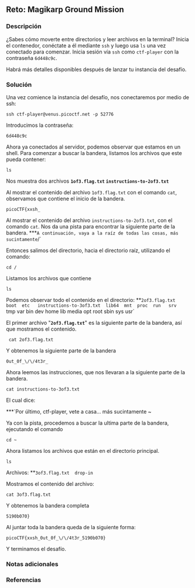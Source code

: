 ## Reto: Magikarp Ground Mission
### Descripción
¿Sabes cómo moverte entre directorios y leer archivos en la terminal? Inicia el contenedor, conéctate a él mediante `ssh` y luego usa `ls` una vez conectado para comenzar. Inicia sesión vía `ssh` como `ctf-player` con la contraseña `6d448c9c`.

Habrá más detalles disponibles después de lanzar tu instancia del desafío.
### Solución
Una vez comience la instancia del desafío, nos conectaremos por medio de ssh:
```
ssh ctf-player@venus.picoctf.net -p 52776
``` 

Introducimos la contraseña:
```
6d448c9c
```

Ahora ya conectados al servidor, podemos observar que estamos en un shell. Para comenzar a buscar la bandera, listamos los archivos que este pueda contener:
```
ls
```
Nos muestra dos archivos
**`1of3.flag.txt`  `instructions-to-2of3.txt`**

Al mostrar el contenido del archivo `1of3.flag.txt` con el comando `cat`, observamos que contiene el inicio de la bandera.
```
picoCTF{xxsh_
```
Al mostrar el contenido del archivo `instructions-to-2of3.txt`, con el comando `cat`. Nos da una pista para encontrar la siguiente parte de la bandera.
***`
A continuación, vaya a la raíz de todas las cosas, más sucintamente `/`

Entonces salimos del directorio, hacia el directorio raíz, utilizando el comando:
```
cd /
```
Listamos los archivos que contiene
```
ls
```
Podemos observar todo el contenido en el directorio:
**`2of3.flag.txt  boot  etc   instructions-to-3of3.txt  lib64  mnt  proc  run   srv  `tmp  var bin            dev   home  lib                       media  opt  root  sbin  sys  usr`

El primer archivo "**`2of3.flag.txt`**" es la siguiente parte de la bandera, así que mostramos el contenido.
```
 cat 2of3.flag.txt
```
Y obtenemos la siguiente parte de la bandera
```
0ut_0f_\/\/4t3r_
```

Ahora leemos las instrucciones, que nos llevaran a la siguiente parte de la bandera.
```
cat instructions-to-3of3.txt
```
El cual dice:

***`Por último, ctf-player, vete a casa... más sucintamente ~

Ya con la pista, procedemos a buscar la ultima parte de la bandera, ejecutando el comando
```
cd ~
```
Ahora listamos los archivos que están en el directorio principal.
```
ls
```
Archivos:
**`3of3.flag.txt  drop-in`

Mostramos el contenido del archivo:
```
cat 3of3.flag.txt
```

Y obtenemos la bandera completa
```
5190b070}
```

Al juntar toda la bandera queda de la siguiente forma:
```
picoCTF{xxsh_0ut_0f_\/\/4t3r_5190b070}
```

Y terminamos el desafío.
### Notas adicionales
### Referencias

